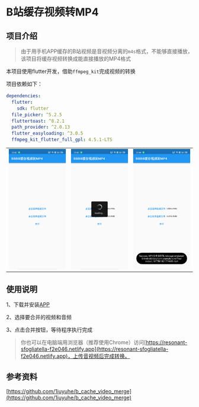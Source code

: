 # B站缓存视频转MP4

## 项目介绍

> 由于用手机APP缓存的B站视频是音视频分离的`m4s`格式，不能够直接播放，该项目将缓存视频转换成能直接播放的MP4格式

本项目使用flutter开发，借助`ffmpeg_kit`完成视频的转换

项目依赖如下：

```yaml
dependencies:
  flutter:
    sdk: flutter
  file_picker: ^5.2.5
  fluttertoast: ^8.2.1
  path_provider: ^2.0.13
  flutter_easyloading: ^3.0.5
  ffmpeg_kit_flutter_full_gpl: 4.5.1-LTS
```



<table>
    <tr>
        <td>
            <img src="./assets/Screenshot_2.jpg" alt="1" />
        </td>
        <td>
            <img src="./assets/Screenshot_3.jpg" alt="2" />
        </td>
        <td>
            <img src="./assets/Screenshot_1.jpg" alt="3" />
        </td>
    </tr>
</table>





## 使用说明

1、下载并安装[APP](https://github.com/ten1fs/bcvt/releases/tag/v1.1)

2、选择要合并的视频和音频

3、点击合并按钮，等待程序执行完成

> 你也可以在电脑端用浏览器（推荐使用Chrome）访问[https://resonant-sfogliatella-f2e046.netlify.app](https://resonant-sfogliatella-f2e046.netlify.app)，上传音视频后完成转换。

## 参考资料

[https://github.com/1iuyuhe/b_cache_video_merge](https://github.com/1iuyuhe/b_cache_video_merge)

